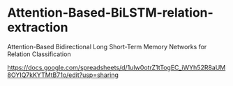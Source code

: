 # Attention-Based-BiLSTM-relation-extraction
Attention-Based Bidirectional Long Short-Term Memory Networks for Relation Classification

https://docs.google.com/spreadsheets/d/1uIw0otrZ1tTogEC_iWYh52R8aUM8OYIQ7kKYTMtB71o/edit?usp=sharing

